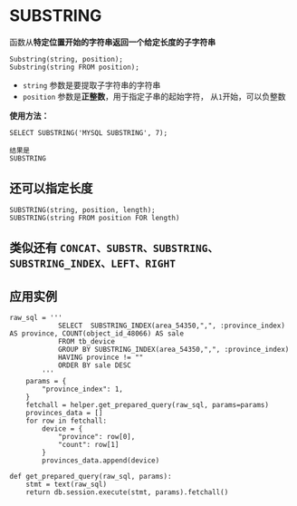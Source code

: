 # SUBSTRING

函数从**特定位置开始的字符串返回一个给定长度的子字符串**

```{SQL}
Substring(string, position);
Substring(string FROM position);
```

*   `string` 参数是要提取子字符串的字符串
*   `position` 参数是**正整数**，用于指定子串的起始字符， 从`1`开始，可以负整数

**使用方法：**

    SELECT SUBSTRING('MYSQL SUBSTRING', 7);

    结果是
    SUBSTRING

## 还可以指定长度

    SUBSTRING(string, position, length);
    SUBSTRING(string FROM position FOR length)

## 类似还有 `CONCAT、SUBSTR、SUBSTRING、SUBSTRING_INDEX、LEFT、RIGHT`

## 应用实例

    raw_sql = '''
                SELECT  SUBSTRING_INDEX(area_54350,",", :province_index) AS province, COUNT(object_id_48066) AS sale
                FROM tb_device 
                GROUP BY SUBSTRING_INDEX(area_54350,",", :province_index)
                HAVING province != ""
                ORDER BY sale DESC 
            '''
        params = {
            "province_index": 1,
        }
        fetchall = helper.get_prepared_query(raw_sql, params=params)
        provinces_data = []
        for row in fetchall:
            device = {
                "province": row[0],
                "count": row[1]
            }
            provinces_data.append(device)

    def get_prepared_query(raw_sql, params):
        stmt = text(raw_sql)
        return db.session.execute(stmt, params).fetchall()


